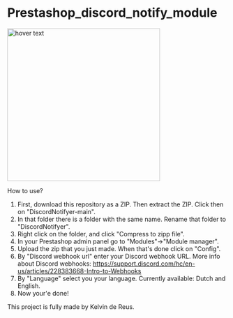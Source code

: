 # Prestashop_discord_notify_module
<img src="https://github.com/kelvin-codes-stuff/DiscordNotifyer/blob/main/logo.png?raw=true" width="350" title="hover text">

How to use?
1) First, download this repository as a ZIP. Then extract the ZIP. Click then on "DiscordNotifyer-main".
2) In that folder there is a folder with the same name. Rename that folder to "DiscordNotifyer".
3) Right click on the folder, and click "Compress to zipp file".
4) In your Prestashop admin panel go to "Modules"->"Module manager".
5) Upload the zip that you just made. When that's done click on "Config".
6) By "Discord webhook url" enter your Discord webhook URL. More info about Discord webhooks: https://support.discord.com/hc/en-us/articles/228383668-Intro-to-Webhooks
7) By "Language" select you your language. Currently available: Dutch and English.
8) Now your'e done!

This project is fully made by Kelvin de Reus.